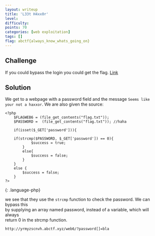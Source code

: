 ```yaml
---
layout: writeup
title: 'L33t H4xx0r'
level:
difficulty:
points: 70
categories: [web exploitation]
tags: []
flag: abctf{always_know_whats_going_on}
---
```

## Challenge

If you could bypass the login you could get the flag. [Link][1]

## Solution

We get to a webpage with a password field and the message `Seems like
your not a haxxor`. We are also given the source:

    <?php
        $FLAGWEB6 = (file_get_contents("flag.txt"));
        $PASSWORD =  (file_get_contents("flag.txt")); //haha
    
        if(isset($_GET['password'])){
    
        if(strcmp($PASSWORD, $_GET['password']) == 0){
                $success = true;
            }
            else{
                $success = false;
            }
        }
        else {
            $success = false;
        }
    ?>
{: .language-php}

we see that they use the `strcmp` function to check the password. We can
bypass this  
by supplying an array named password, instead of a variable, which will
always  
return 0 in the strcmp function.

    http://yrmyzscnvh.abctf.xyz/web6/?password[]=bla



[1]: http://yrmyzscnvh.abctf.xyz/web6/
